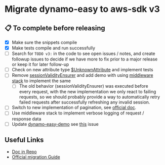 # Migrate dynamo-easy to aws-sdk v3

## 📋 To complete before releasing
- [x] Make sure the snippets compile
- [x] Make tests compile and run successfully
- [ ] Search for `TODO v3:` in the code to see open issues / notes, and create followup issues to decide if we have more to fix prior to a major release or keep it for later follow-up
- [ ] Check on new attribute type [$UnknownAttribute](./src/mapper/type/attribute.type.ts) and implement tests
- [ ] Remove [sessionValidityEnsurer](./src/config/dynamo-easy-config.ts) and add demo with using [middleware stack](https://github.com/aws/aws-sdk-js-v3#middleware-stack)
  to implement the same
  - [ ] The old behavior (sessionValidityEnsurer) was executed before every request, with the new implementation we
    only react to failing requests, so we should probably provide a way to automatically retry failed requests after
    successfully refreshing any invalid session.
- [ ] Switch to new implementation of pagination, see [official doc](https://github.com/aws/aws-sdk-js-v3#paginators).
- [ ] Use middleware stack to implement verbose logging of request / response data
- [ ] Update [dynamo-easy-demo](https://github.com/shiftcode/dynamo-easy-demo) see [this](https://github.com/shiftcode/dynamo-easy-demo/issues/1) issue

## Useful Links

- [Doc in Repo](https://github.com/aws/aws-sdk-js-v3)
- [Official migration Guide](https://github.com/aws/aws-sdk-js-v3/blob/main/UPGRADING.md)

